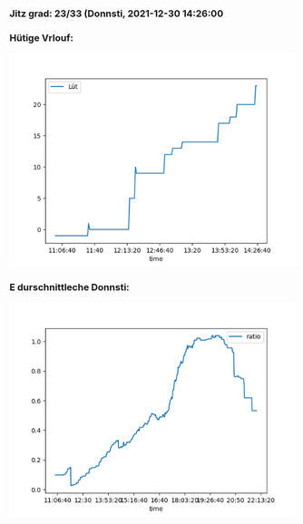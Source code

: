 ### Jitz grad: 23/33 (Donnsti, 2021-12-30 14:26:00

### Hütige Vrlouf:
![Graph](Today.png)

### E durschnittleche Donnsti:
![Graph](Donnsti.png)